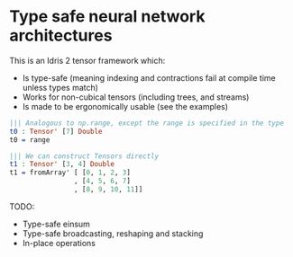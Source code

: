 # Type safe neural network architectures

This is an Idris 2 tensor framework which:
* Is type-safe (meaning indexing and contractions fail at compile time unless types match)
* Works for non-cubical tensors (including trees, and streams)
* Is made to be ergonomically usable (see the examples)

```idris
||| Analogous to np.range, except the range is specified in the type
t0 : Tensor' [7] Double
t0 = range 

||| We can construct Tensors directly
t1 : Tensor' [3, 4] Double
t1 = fromArray' [ [0, 1, 2, 3]
                , [4, 5, 6, 7]
                , [8, 9, 10, 11]]


```


TODO:
* Type-safe einsum
* Type-safe broadcasting, reshaping and stacking
* In-place operations